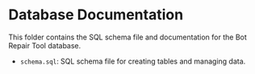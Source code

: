 # Database Documentation

This folder contains the SQL schema file and documentation for the Bot Repair Tool database.

- `schema.sql`: SQL schema file for creating tables and managing data.
